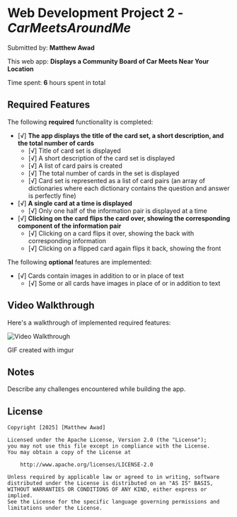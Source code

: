 # Web Development Project 2 - *CarMeetsAroundMe*

Submitted by: **Matthew Awad**

This web app: **Displays a Community Board of Car Meets Near Your Location**

Time spent: **6** hours spent in total

## Required Features

The following **required** functionality is completed:


- [√] **The app displays the title of the card set, a short description, and the total number of cards**
  - [√] Title of card set is displayed 
  - [√] A short description of the card set is displayed 
  - [√] A list of card pairs is created
  - [√] The total number of cards in the set is displayed 
  - [√] Card set is represented as a list of card pairs (an array of dictionaries where each dictionary contains the question and answer is perfectly fine)
- [√] **A single card at a time is displayed**
  - [√] Only one half of the information pair is displayed at a time
- [√] **Clicking on the card flips the card over, showing the corresponding component of the information pair**
  - [√] Clicking on a card flips it over, showing the back with corresponding information 
  - [√] Clicking on a flipped card again flips it back, showing the front

The following **optional** features are implemented:

- [√] Cards contain images in addition to or in place of text
  - [√] Some or all cards have images in place of or in addition to text


## Video Walkthrough

Here's a walkthrough of implemented required features:

<img src='https://imgur.com/a/eONkF6r' title='Video Walkthrough' width='' alt='Video Walkthrough' />

GIF created with imgur

## Notes

Describe any challenges encountered while building the app.

## License

    Copyright [2025] [Matthew Awad]

    Licensed under the Apache License, Version 2.0 (the "License");
    you may not use this file except in compliance with the License.
    You may obtain a copy of the License at

        http://www.apache.org/licenses/LICENSE-2.0

    Unless required by applicable law or agreed to in writing, software
    distributed under the License is distributed on an "AS IS" BASIS,
    WITHOUT WARRANTIES OR CONDITIONS OF ANY KIND, either express or implied.
    See the License for the specific language governing permissions and
    limitations under the License.

